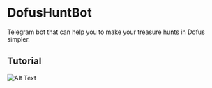 # DofusHuntBot
Telegram bot that can help you to make your treasure hunts in Dofus simpler.

## Tutorial
![Alt Text](https://i.imgur.com/tSPdhgf.gif)
